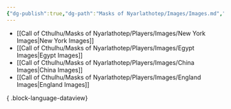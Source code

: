 ```yaml
---
{"dg-publish":true,"dg-path":"Masks of Nyarlathotep/Images/Images.md","permalink":"/masks-of-nyarlathotep/images/images/","hide":true,"tags":["TTRPG/Games/MoN"]}
---
```


- [[Call of Cthulhu/Masks of Nyarlathotep/Players/Images/New York Images\|New York Images]]
- [[Call of Cthulhu/Masks of Nyarlathotep/Players/Images/Egypt Images\|Egypt Images]]
- [[Call of Cthulhu/Masks of Nyarlathotep/Players/Images/China Images\|China Images]]
- [[Call of Cthulhu/Masks of Nyarlathotep/Players/Images/England Images\|England Images]]

{ .block-language-dataview}